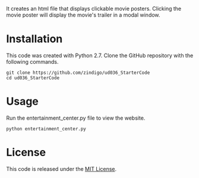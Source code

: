 
It creates an html file that displays clickable movie posters. Clicking the movie poster will display the movie's trailer in a modal window.


# Installation

This code was created with Python 2.7. Clone the GitHub repository with the following commands. 

```
git clone https://github.com/zindigo/ud036_StarterCode
cd ud036_StarterCode
```


# Usage

Run the entertainment_center.py file to view the website.

```
python entertainment_center.py
```


# License

This code is released under the [MIT License](https://opensource.org/licenses/MIT).

